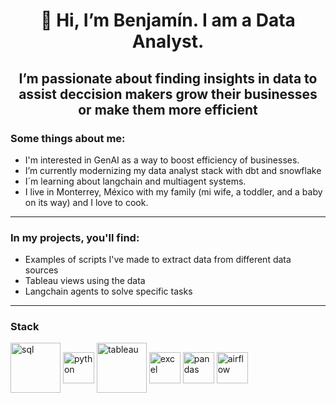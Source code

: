 <div align="center">
  <h1>👋 Hi, I’m Benjamín. I am a Data Analyst.</h1>
</div>

<div align="center">
  <h2>I’m passionate about finding insights in data to assist deccision makers grow their businesses or make them more efficient</h2>
</div>

 <h3>Some things about me: </h3>
 
- I'm interested in GenAI as a way to boost efficiency of businesses.
- I’m currently modernizing my data analyst stack with dbt and snowflake
- I´m learning about langchain and multiagent systems.
- I live in Monterrey, México with my family (mi wife, a toddler, and a baby on its way) and I love to cook.

---
 <h3>In my projects, you'll find: </h3>
 
- Examples of scripts I've made to extract data from different data sources
- Tableau views using the data
- Langchain agents to solve specific tasks

---
<h3>Stack</h3>
<p align="left">
<a href="https://es.wikipedia.org/wiki/SQL" target="_blank"><img align="center" src="https://upload.wikimedia.org/wikipedia/commons/thumb/8/87/Sql_data_base_with_logo.png/800px-Sql_data_base_with_logo.png?20210130181641" alt="sql" width="80" /></a>
<a href="https://www.python.org/"><img align="center" src="https://encrypted-tbn0.gstatic.com/images?q=tbn:ANd9GcRxe6IR3EKgALq0lEUvpW3GmPH8rpAv1cK0_w&s" alt="python" width="50" /></a>
<a href="https://www.tableau.com/" target="_blank"><img align="center" src="https://logos-world.net/wp-content/uploads/2021/10/Tableau-Symbol.png" alt="tableau" width="80" /></a>
<a href="https://en.wikipedia.org/wiki/Microsoft_Excel" target="_blank"><img align="center" src="https://encrypted-tbn0.gstatic.com/images?q=tbn:ANd9GcTroU91FLk1e5CTmveZCstER9A-qLpJGNtZvA&s" alt="excel" width="50" /></a>
<a href="https://pandas.pydata.org/" target="_blank"><img align="center" src="https://encrypted-tbn0.gstatic.com/images?q=tbn:ANd9GcSHZd37oUzVXPHOsl-Ygg5hzYpZs7Djvk-vSw&s" alt="pandas" width="50" /></a>
<a href="https://airflow.apache.org/" target="_blank"><img align="center" src="https://static-00.iconduck.com/assets.00/airflow-icon-2048x2048-ptyvisqh.png" alt="airflow" width="50" /></a>
</p>

<!---
bhdezg/bhdezg is a ✨ special ✨ repository because its `README.md` (this file) appears on your GitHub profile.
You can click the Preview link to take a look at your changes.
--->
